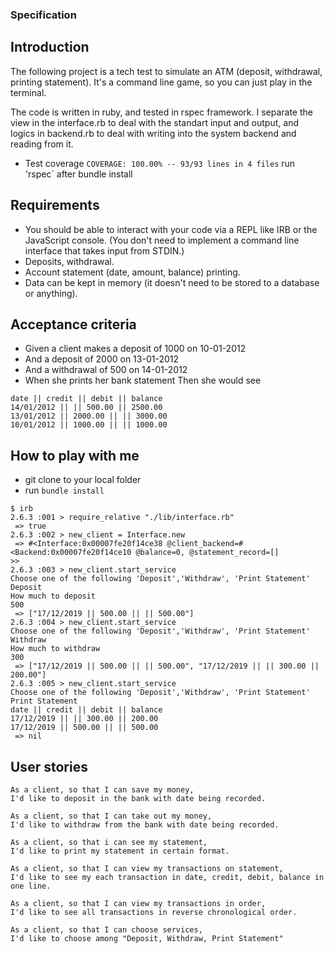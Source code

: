 ### Specification
## Introduction
The following project is a tech test to simulate an ATM (deposit, withdrawal, printing statement).
It's a command line game, so you can just play in the terminal.

The code is written in ruby, and tested in rspec framework. I separate the view in the interface.rb to deal with the standart input and output, and logics in backend.rb to deal with writing into the system backend and reading from it.

* Test coverage 
`COVERAGE: 100.00% -- 93/93 lines in 4 files`
run 'rspec` after bundle install


## Requirements
* You should be able to interact with your code via a REPL like IRB or the JavaScript console. (You don't need to implement a command line interface that takes input from STDIN.)
* Deposits, withdrawal.
* Account statement (date, amount, balance) printing.
* Data can be kept in memory (it doesn't need to be stored to a database or anything).
## Acceptance criteria
* Given a client makes a deposit of 1000 on 10-01-2012
* And a deposit of 2000 on 13-01-2012
* And a withdrawal of 500 on 14-01-2012
* When she prints her bank statement
Then she would see
```
date || credit || debit || balance
14/01/2012 || || 500.00 || 2500.00
13/01/2012 || 2000.00 || || 3000.00
10/01/2012 || 1000.00 || || 1000.00
```
## How to play with me
- git clone to your local folder
- run `bundle install`
```
$ irb
2.6.3 :001 > require_relative "./lib/interface.rb"
 => true
2.6.3 :002 > new_client = Interface.new
 => #<Interface:0x00007fe20f14ce38 @client_backend=#<Backend:0x00007fe20f14ce10 @balance=0, @statement_record=[]
>>
2.6.3 :003 > new_client.start_service
Choose one of the following 'Deposit','Withdraw', 'Print Statement'
Deposit
How much to deposit
500
 => ["17/12/2019 || 500.00 || || 500.00"]
2.6.3 :004 > new_client.start_service
Choose one of the following 'Deposit','Withdraw', 'Print Statement'
Withdraw
How much to withdraw
300
 => ["17/12/2019 || 500.00 || || 500.00", "17/12/2019 || || 300.00 || 200.00"]
2.6.3 :005 > new_client.start_service
Choose one of the following 'Deposit','Withdraw', 'Print Statement'
Print Statement
date || credit || debit || balance
17/12/2019 || || 300.00 || 200.00
17/12/2019 || 500.00 || || 500.00
 => nil
```
## User stories
```
As a client, so that I can save my money,
I'd like to deposit in the bank with date being recorded.

As a client, so that I can take out my money,
I'd like to withdraw from the bank with date being recorded.

As a client, so that i can see my statement,
I'd like to print my statement in certain format.

As a client, so that I can view my transactions on statement,
I'd like to see my each transaction in date, credit, debit, balance in one line.

As a client, so that I can view my transactions in order,
I'd like to see all transactions in reverse chronological order.

As a client, so that I can choose services,
I'd like to choose among "Deposit, Withdraw, Print Statement"
```
